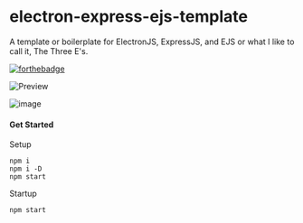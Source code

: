 # electron-express-ejs-template
A template or boilerplate for ElectronJS, ExpressJS, and EJS or what I like to call it, The Three E's.

[![forthebadge](https://forthebadge.com/images/badges/built-with-love.svg)](https://forthebadge.com)

![Preview](https://user-images.githubusercontent.com/79361847/167061859-0b912e2c-9485-4992-b1ce-70bb86b0dd12.png)

![image](https://user-images.githubusercontent.com/79361847/167062397-7397c3e8-684c-474a-931f-c0ab6562266a.png)


#### Get Started

Setup

```
npm i
npm i -D
npm start
```

Startup

```
npm start
```
